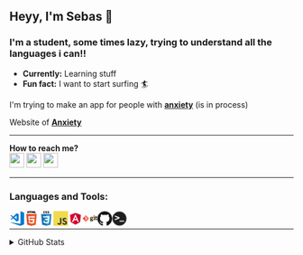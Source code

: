 ## Heyy, I'm Sebas 👋
### I'm a student, some times lazy, trying to understand all the languages i can!!

- **Currently:** Learning stuff
- **Fun fact:** I want to start surfing 🏄

I'm trying to make an app for people with [**anxiety**](https://github.com/moscou-sds/Anxiety) (is in process)

Website of [**Anxiety**](https://moscou-sds.github.io/ax-html/)

---

**How to reach me?**
<br />
[<img height="26" width="26" src="https://cdn.jsdelivr.net/npm/simple-icons@v3/icons/twitter.svg" />](https://twitter.com/sebasmoskovic)‎      ‏‏‎‎      ‏‏‎‎      ‏‏‎
[<img height="26" width="26" src="https://cdn.jsdelivr.net/npm/simple-icons@v3/icons/instagram.svg" />](https://instagram.com/sebas.moskovic)‎      ‏‏‎‎      ‏‏‎‎      ‏‏‎
[<img height="26" width="26" src="https://cdn.jsdelivr.net/npm/simple-icons@v3/icons/linkedin.svg" />](https://linkedin.com/in/sebastian-moskovic-71682a1a1)

-----

### Languages and Tools:

<img align="left" alt="Visual Studio Code" width="26px" src="https://raw.githubusercontent.com/github/explore/80688e429a7d4ef2fca1e82350fe8e3517d3494d/topics/visual-studio-code/visual-studio-code.png" />
<img align="left" alt="HTML5" width="26px" src="https://raw.githubusercontent.com/github/explore/80688e429a7d4ef2fca1e82350fe8e3517d3494d/topics/html/html.png" />
<img align="left" alt="CSS3" width="26px" src="https://raw.githubusercontent.com/github/explore/80688e429a7d4ef2fca1e82350fe8e3517d3494d/topics/css/css.png" />
<img align="left" alt="JavaScript" width="26px" src="https://raw.githubusercontent.com/github/explore/80688e429a7d4ef2fca1e82350fe8e3517d3494d/topics/javascript/javascript.png" />
<img align="left" alt="Angular" width="26px" src="https://raw.githubusercontent.com/github/explore/80688e429a7d4ef2fca1e82350fe8e3517d3494d/topics/angular/angular.png" />
<img align="left" alt="Git" width="26px" src="https://raw.githubusercontent.com/github/explore/80688e429a7d4ef2fca1e82350fe8e3517d3494d/topics/git/git.png" />
<img align="left" alt="GitHub" width="26px" src="https://raw.githubusercontent.com/github/explore/78df643247d429f6cc873026c0622819ad797942/topics/github/github.png" />
<img align="left" alt="Terminal" width="26px" src="https://raw.githubusercontent.com/github/explore/80688e429a7d4ef2fca1e82350fe8e3517d3494d/topics/terminal/terminal.png" />

<br />

---

</details>

<details>
  <summary>GitHub Stats</summary>

  <img align="left" alt="moscou-sds's GitHub Stats" src="https://github-readme-stats.codestackr.vercel.app/api?username=moscou-sds&show_icons=true&hide_border=true" />

</details>
